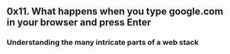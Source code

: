 ## 0x11. What happens when you type google.com in your browser and press Enter
### Understanding the many intricate parts of a web stack
